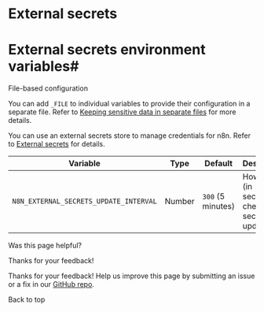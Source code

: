 # External secrets

[ ](https://github.com/n8n-io/n8n-docs/edit/main/docs/hosting/configuration/environment-variables/external-secrets.md "Edit this page")

# External secrets environment variables#

File-based configuration

You can add `_FILE` to individual variables to provide their configuration in a separate file. Refer to [Keeping sensitive data in separate files](../../configuration-methods/#keeping-sensitive-data-in-separate-files) for more details.

You can use an external secrets store to manage credentials for n8n. Refer to [External secrets](../../../../external-secrets/) for details.

Variable | Type | Default | Description  
---|---|---|---  
`N8N_EXTERNAL_SECRETS_UPDATE_INTERVAL` | Number | `300` (5 minutes) | How often (in seconds) to check for secret updates.  
  
Was this page helpful? 

Thanks for your feedback! 

Thanks for your feedback! Help us improve this page by submitting an issue or a fix in our [GitHub repo](https://github.com/n8n-io/n8n-docs). 

Back to top 
